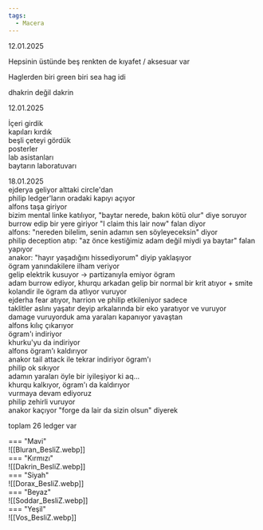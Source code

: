 ```yaml
---  
tags:  
  - Macera  
---  
```

  
12.01.2025  
  
Hepsinin üstünde beş renkten de kıyafet / aksesuar var  
  
Haglerden biri green biri sea hag idi  
  
dhakrin değil dakrin  
  
12.01.2025  
  
İçeri girdik  
kapıları kırdık  
beşli çeteyi gördük  
posterler  
lab asistanları  
baytarın laboratuvarı  
  
  
18.01.2025  
ejderya geliyor alttaki circle'dan  
philip ledger'ların oradaki kapıyı açıyor  
alfons taşa giriyor  
bizim mental linke katılıyor, "baytar nerede, bakın kötü olur" diye soruyor  
burrow edip bir yere giriyor "I claim this lair now" falan diyor  
alfons: "nereden bilelim, senin adamın sen söyleyeceksin" diyor  
philip deception atıp: "az önce kestiğimiz adam değil miydi ya baytar" falan yapıyor  
anakor: "hayır yaşadığını hissediyorum" diyip yaklaşıyor  
ögram yanındakilere ilham veriyor  
gelip elektrik kusuyor -> partizanıyla emiyor ögram  
adam burrow ediyor, khurqu arkadan gelip bir normal bir krit atıyor + smite  
kolandir ile ögram da atlıyor vuruyor  
ejderha fear atıyor, harrion ve philip etkileniyor sadece  
taklitler aslını yaşatır deyip arkalarında bir eko yaratıyor ve vuruyor  
damage vuruyorduk ama yaraları kapanıyor yavaştan  
alfons kılıç çıkarıyor  
ögram'ı indiriyor  
khurku'yu da indiriyor  
alfons ögram'ı kaldırıyor  
anakor tail attack ile tekrar indiriyor ögram'ı  
philip ok sıkıyor  
adamın yaraları öyle bir iyileşiyor ki aq...  
khurqu kalkıyor, ögram'ı da kaldırıyor  
vurmaya devam ediyoruz  
philip zehirli vuruyor  
anakor kaçıyor "forge da lair da sizin olsun" diyerek  
  
  
  
  
toplam 26 ledger var  
  
  
  
  
=== "Mavi"  
	![[Bluran_BesliZ.webp]]  
=== "Kırmızı"  
	![[Dakrin_BesliZ.webp]]  
=== "Siyah"  
	![[Dorax_BesliZ.webp]]  
=== "Beyaz"  
	![[Soddar_BesliZ.webp]]  
=== "Yeşil"  
	![[Vos_BesliZ.webp]]